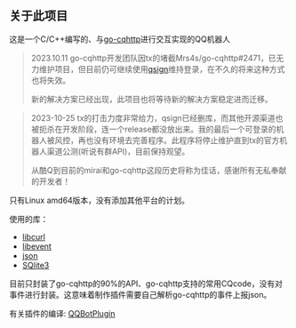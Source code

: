 ## 关于此项目

这是一个C/C++编写的、与[go-cqhttp](https://github.com/Mrs4s/go-cqhttp)进行交互实现的QQ机器人

> 2023.10.11 go-cqhttp开发团队因tx的堵截Mrs4s/go-cqhttp#2471，已无力维护项目，但目前仍可继续使用[qsign](https://github.com/fuqiuluo/unidbg-fetch-qsign)维持登录，在不久的将来这种方式也将失效。
>
> 新的解决方案已经出现，此项目也将等待新的解决方案稳定进而迁移。

> 2023-10-25 tx的打击力度非常给力，qsign已经删库，而其他开源渠道也被扼杀在开发阶段，连一个release都没放出来。我的最后一个可登录的机器人被风控，再也没有环境去完善程序。此程序将停止维护直到tx的官方机器人渠道公测(听说有群API)，目前保持观望。
>
> 从酷Q到目前的mirai和go-cqhttp这段历史将称为佳话，感谢所有无私奉献的开发者！

只有Linux amd64版本，没有添加其他平台的计划。

使用的库：

- [libcurl](https://github.com/curl/curl/)
- [libevent](https://github.com/libevent/libevent) 
- [json](https://github.com/nlohmann/json/#projects-using-json-for-modern-c)
- [SQlite3](https://www.sqlite.org)

目前只封装了go-cqhttp的90%的API、go-cqhttp支持的常用CQcode，没有对事件进行封装。这意味着制作插件需要自己解析go-cqhttp的事件上报json。

有关插件的编译: [QQBotPlugin](https://github.com/RuiPro/QQBotPlugin)
